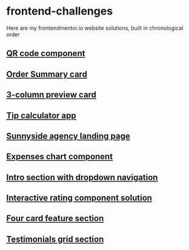 # frontend-challenges
Here are my frontendmentor.io website solutions, built in chronological order

## [QR code component](https://qirele.github.io/frontend-challenges/qrCode/)

## [Order Summary card](https://qirele.github.io/frontend-challenges/orderSummary/)

## [3-column preview card](https://qirele.github.io/frontend-challenges/three-column/)

## [Tip calculator app](https://qirele.github.io/frontend-challenges/tip-calculator/)

## [Sunnyside agency landing page](https://qirele.github.io/frontend-challenges/sunnySide/)

## [Expenses chart component](https://qirele.github.io/frontend-challenges/expenses-chart/)

## [Intro section with dropdown navigation](https://qirele.github.io/frontend-challenges/intro-section/)

## [Interactive rating component solution](https://qirele.github.io/frontend-challenges/rating-component/)

## [Four card feature section](https://qirele.github.io/frontend-challenges/4-card-feature/)

## [Testimonials grid section](https://qirele.github.io/frontend-challenges/testimonials-grid/)